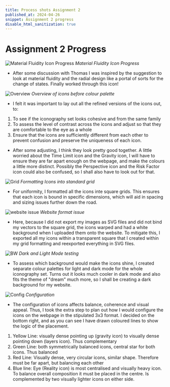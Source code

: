 ```yaml
---
title: Process shots Assignment 2
published_at: 2024-04-26
snippet: Assignment 2 progress
disable_html_sanitization: true
---
```

# **Assignment 2 Progress**
![Material Fluidity Icon Progress](/process_a2/matter_prog.png)
*Material Fluidity Icon Progress*
- After some discussion with Thomas I was inspired by the suggestion to look at material fluidity and the radial design like a portal of sorts for the change of states. Finally worked through this icon!

![Overview](/process_a2/bw_all.png)
*Overview of icons before colour palette*
- I felt it was important to lay out all the refined versions of the icons out, to:
1. To see if the iconography set looks cohesive and from the same family
2. To assess the level of contrast across the icons and adjust so that they are comfortable to the eye as a whole
3. Ensure that the icons are sufficiently different from each other to prevent confusion and preserve the uniqueness of each icon.
- After some adjusting, I think they look pretty good together. A little worried about the Time Limit icon and the Gravity icon, I will have to ensure they are far apart enough on the webpage, and make the colours a little more distinct. Possibly the Perspective icon and the Risk Factor icon could also be confused, so I shall also have to look out for that.

![Grid](/process_a2/grid_1.png)
*Formatting Icons into standard grid*
- For uniformity, I formatted all the icons inte square grids. This ensures that each icon is bound in specific dimensions, which will aid in spacing and sizing issues further down the road.

![website issue](/process_a2/wp_1.png)
*Website format issue*
- Here, because I did not export my images as SVG files and did not bind my vectors to the square grid, the icons warped and had a white background when I uploaded them onto the website. To mitigate this, I exported all my icons within a transparent square that I created within my grid formatting and reexported everything in SVG files.

![BW](/process_a2/bw_colourp.png)
*Dark and Light Mode testing*
- To assess which background would make the icons shine, I created separate colour palettes for light and dark mode for the whole iconography set. Turns out it looks much cooler in dark mode and also fits the theme of "dream" much more, so I shall be creating a dark background for my website.

![Config](/process_a2/config_1.png)
*Configuration*
- The configuration of icons affects balance, coherence and visual appeal. Thus, I took the extra step to plan out how I would configure the icons on the webpage in the stipulated 3x3 format. I decided on the bottom right, and as you can see I have drawn coloured lines to show the logic of the placement.
1. Yellow Line: visually dense pointing up (gravity icon) to visually dense pointing down (layers icon). Thus complementary
2. Green Line: both symmetrically balanced icons, central star for both icons. Thus balanced
3. Red Line: Visually dense, very circular icons, similar shape. Therefore must be far apart, but balancing each other
4. Blue line: Eye (Reality icon) is most centralised and visually heavy icon. To balance overall composition it must be placed in the centre. Is complemented by two visually lighter icons on either side.

